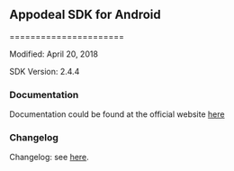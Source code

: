 ## Appodeal SDK for Android
======================

Modified: April 20, 2018

SDK Version: 2.4.4

### Documentation
Documentation could be found at the official website [here]

### Changelog
Changelog: see [here](https://github.com/InMobi/sdk-sample-code-android/blob/master/sdk/License.txt).

[here]: https://www.appodeal.com/sdk/documentation?framework=1&full=1&platform=1
